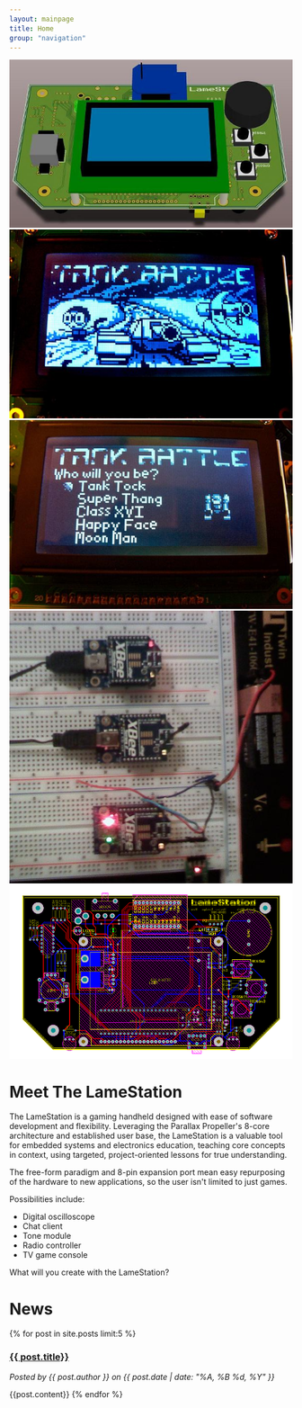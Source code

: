 ```yaml
---
layout: mainpage
title: Home
group: "navigation"
---
```


<div id="galleria">
    <img src="images/giantagain1sc.jpg">
    <img src="images/tbrevs.jpg">
    <img src="images/tbselect.jpg">
    <img src="images/wifis1.jpg">
    <img src="images/wireframe.png">
</div>

<script>
    Galleria.loadTheme('/lib/galleria/themes/classic/galleria.classic.min.js');
    Galleria.run('#galleria');
</script>

# Meet The LameStation

The LameStation is a gaming handheld designed with ease of software development and flexibility. Leveraging the Parallax Propeller's 8-core architecture and established user base, the LameStation is a valuable tool for embedded systems and electronics education, teaching core concepts in context, using targeted, project-oriented lessons for true understanding.

The free-form paradigm and 8-pin expansion port mean easy repurposing of the hardware to new applications, so the user isn't limited to just games. 

Possibilities include:

* Digital oscilloscope
* Chat client
* Tone module
* Radio controller
* TV game console

What will you create with the LameStation?

# News
{% for post in site.posts limit:5 %}
### [{{ post.title}}]({{post.url}})
<p class="postauthor"><i>Posted by {{ post.author }} on {{ post.date | date: "%A, %B %d, %Y" }}</i></p>
{{post.content}}
{% endfor %}
